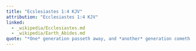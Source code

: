 ```yaml
---
title: "Ecslesiastes 1:4 KJV"
attribution: "Ecclesiastes 1:4 KJV"
linked:
  - _wikipedia/Ecclesiastes.md
  - _wikipedia/Earth_Abides.md
quote: "*One* generation passeth away, and *another* generation cometh: but the earth abideth for ever."
---
```


